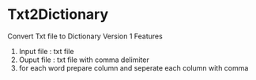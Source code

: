 # Txt2Dictionary
Convert Txt file to Dictionary
Version 1
Features
1) Input file : txt file
2) Ouput file : txt file with comma delimiter
3) for each word prepare column and seperate each column with comma
